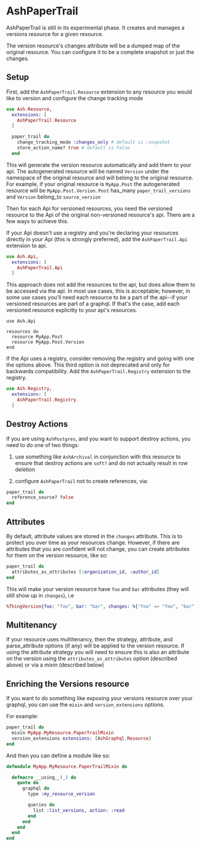 # AshPaperTrail

AshPaperTrail is still in its experimental phase. It creates and manages a versions resource for a given resource.

The version resource's changes attribute will be a dumped map of the original resource. You can configure it to be a complete snapshot or just the changes.

## Setup


First, add the `AshPaperTrail.Resource` extension to any resource you would like to version and configure the change tracking mode

```elixir
use Ash.Resource,
  extensions: [
    AshPaperTrail.Resource
  ]

  paper_trail do
    change_tracking_mode :changes_only # default is :snapshot
    store_action_name? true # default is false
  end
```

This will generate the version resource automatically and add them to your api.  The autogenerated resource will be named `Version` under the namespace of the original resource and will belong to the original resource. For example, if your original resource is `MyApp.Post` the autogenerated resource will be `MyApp.Post.Version`. `Post` has_many `paper_trail_versions` and `Version` belong_to `source_version`

Then for each Api for versioned resources, you need the versioned resource to the Api of the original non-versioned resource's api.  There are a few ways to achieve this.

If your Api doesn't use a registry and you're declaring your resources directly in your Api (this is strongly preferred), add the `AshPaperTrail.Api` extension to api. 

```elixir
use Ash.Api,
  extensions: [
    AshPaperTrail.Api
  ]
```
This approach does not add the resources to the api, but does allow them to be accessed via the api. In most use cases, this is acceptable; however, in some use cases you'll need each resource to be a part of the api--if your versioned resources are part of a graphql. If that's the case, add each versioned resource explicitly to your api's resources.

```
use Ash.Api

resources do
  resource MyApp.Post
  resource MyApp.Post.Version
end
```

If the Api uses a registry, consider removing the registry and going with one the options above. This third option is not deprecated and only for backwards compatibility. Add the `AshPaperTrail.Registry` extension to the registry. 

```elixir
use Ash.Registry,
  extensions: [
    AshPaperTrail.Registry
  ]
```


## Destroy Actions

If you are using `AshPostgres`, and you want to support destroy actions, you need to do one of two things:

1. use something like `AshArchival` in conjunction with this resource to ensure that destroy actions are `soft?` and do not actually result in row deletion

2. configure `AshPaperTrail` not to create references, via:

```elixir
paper_trail do
  reference_source? false
end
```

## Attributes

By default, attribute values are stored in the `changes` attribute. This is to protect you over time as your resources change. However, if there are attributes that you are confident will not change,
you can create attributes for them on the version resource, like so:

```elixir
paper_trail do
  attributes_as_attributes [:organization_id, :author_id]
end
```

This will make your version resource have `foo` and `bar` attributes (they will still show up in `changes`), i.e 
```elixir
%ThingVersion{foo: "foo", bar: "bar", changes: %{"foo" => "foo", "bar" => "bar"}}
```

## Multitenancy

If your resource uses multitenancy, then the strategy, attribute, and parse_attribute options (if any) will be applied to the version resource. If using the attribute strategy you will need to ensure this is also an attribute on the version using the `attributes_as_attributes` option (described above) or via a mixin (described below)

## Enriching the Versions resource

If you want to do something like exposing your versions resource over your graphql, you can use the `mixin` and `version_extensions` options.

For example:

```elixir
paper_trail do
  mixin MyApp.MyResource.PaperTrailMixin
  version_extensions extensions: [AshGraphql.Resource]
end
```

And then you can define a module like so:

```elixir
defmodule MyApp.MyResource.PaperTrailMixin do

  defmacro __using__(_) do
    quote do
      graphql do
        type :my_resource_version

        queries do
          list :list_versions, action: :read
        end
      end
    end
  end
end
```
